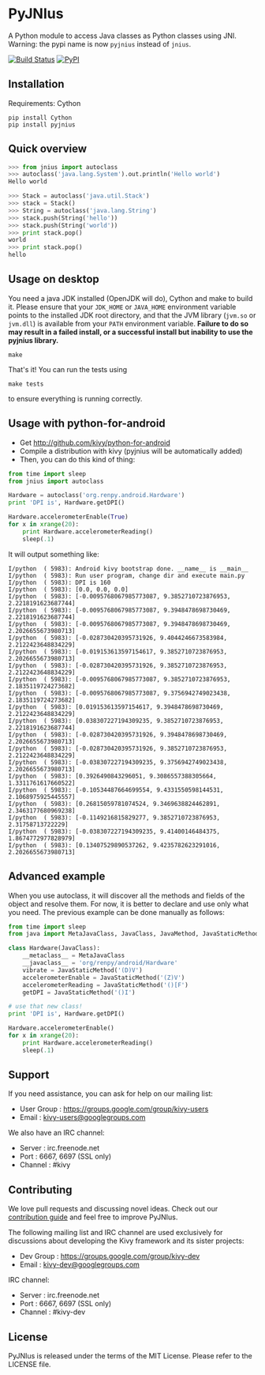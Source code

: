 PyJNIus
=======

A Python module to access Java classes as Python classes using JNI.
Warning: the pypi name is now `pyjnius` instead of `jnius`.

[![Build Status](https://travis-ci.org/kivy/pyjnius.svg?branch=master)](https://travis-ci.org/kivy/pyjnius)
[![PyPI](https://img.shields.io/pypi/v/pyjnius.svg)]()

Installation
------------

Requirements: Cython

```
pip install Cython
pip install pyjnius
```

Quick overview
--------------

```python
>>> from jnius import autoclass
>>> autoclass('java.lang.System').out.println('Hello world')
Hello world

>>> Stack = autoclass('java.util.Stack')
>>> stack = Stack()
>>> String = autoclass('java.lang.String')
>>> stack.push(String('hello'))
>>> stack.push(String('world'))
>>> print stack.pop()
world
>>> print stack.pop()
hello
```

Usage on desktop
----------------

You need a java JDK installed (OpenJDK will do), Cython and make to build it.
Please ensure that your `JDK_HOME` or `JAVA_HOME` environment variable points
to the installed JDK root directory, and that the JVM library (`jvm.so` or
`jvm.dll`) is available from your `PATH` environment variable. **Failure to do
so may result in a failed install, or a successful install but inability to
use the pyjnius library.**

    make

That's it! You can run the tests using

    make tests

to ensure everything is running correctly.

Usage with python-for-android
-----------------------------

* Get http://github.com/kivy/python-for-android
* Compile a distribution with kivy (pyjnius will be automatically added)
* Then, you can do this kind of thing:

```python
from time import sleep
from jnius import autoclass

Hardware = autoclass('org.renpy.android.Hardware')
print 'DPI is', Hardware.getDPI()

Hardware.accelerometerEnable(True)
for x in xrange(20):
    print Hardware.accelerometerReading()
    sleep(.1)
```

It will output something like:

```
I/python  ( 5983): Android kivy bootstrap done. __name__ is __main__
I/python  ( 5983): Run user program, change dir and execute main.py
I/python  ( 5983): DPI is 160
I/python  ( 5983): [0.0, 0.0, 0.0]
I/python  ( 5983): [-0.0095768067985773087, 9.3852710723876953, 2.2218191623687744]
I/python  ( 5983): [-0.0095768067985773087, 9.3948478698730469, 2.2218191623687744]
I/python  ( 5983): [-0.0095768067985773087, 9.3948478698730469, 2.2026655673980713]
I/python  ( 5983): [-0.028730420395731926, 9.4044246673583984, 2.2122423648834229]
I/python  ( 5983): [-0.019153613597154617, 9.3852710723876953, 2.2026655673980713]
I/python  ( 5983): [-0.028730420395731926, 9.3852710723876953, 2.2122423648834229]
I/python  ( 5983): [-0.0095768067985773087, 9.3852710723876953, 2.1835119724273682]
I/python  ( 5983): [-0.0095768067985773087, 9.3756942749023438, 2.1835119724273682]
I/python  ( 5983): [0.019153613597154617, 9.3948478698730469, 2.2122423648834229]
I/python  ( 5983): [0.038307227194309235, 9.3852710723876953, 2.2218191623687744]
I/python  ( 5983): [-0.028730420395731926, 9.3948478698730469, 2.2026655673980713]
I/python  ( 5983): [-0.028730420395731926, 9.3852710723876953, 2.2122423648834229]
I/python  ( 5983): [-0.038307227194309235, 9.3756942749023438, 2.2026655673980713]
I/python  ( 5983): [0.3926490843296051, 9.3086557388305664, 1.3311761617660522]
I/python  ( 5983): [-0.10534487664699554, 9.4331550598144531, 2.1068975925445557]
I/python  ( 5983): [0.26815059781074524, 9.3469638824462891, 2.3463177680969238]
I/python  ( 5983): [-0.1149216815829277, 9.3852710723876953, 2.31758713722229]
I/python  ( 5983): [-0.038307227194309235, 9.41400146484375, 1.8674772977828979]
I/python  ( 5983): [0.13407529890537262, 9.4235782623291016, 2.2026655673980713]
```

Advanced example
----------------

When you use autoclass, it will discover all the methods and fields of the
object and resolve them. For now, it is better to declare and use only what you
need. The previous example can be done manually as follows:

```python
from time import sleep
from java import MetaJavaClass, JavaClass, JavaMethod, JavaStaticMethod

class Hardware(JavaClass):
    __metaclass__ = MetaJavaClass
    __javaclass__ = 'org/renpy/android/Hardware'
    vibrate = JavaStaticMethod('(D)V')
    accelerometerEnable = JavaStaticMethod('(Z)V')
    accelerometerReading = JavaStaticMethod('()[F')
    getDPI = JavaStaticMethod('()I')

# use that new class!
print 'DPI is', Hardware.getDPI()

Hardware.accelerometerEnable()
for x in xrange(20):
    print Hardware.accelerometerReading()
    sleep(.1)
```

Support
-------

If you need assistance, you can ask for help on our mailing list:

* User Group : https://groups.google.com/group/kivy-users
* Email      : kivy-users@googlegroups.com

We also have an IRC channel:

* Server  : irc.freenode.net
* Port    : 6667, 6697 (SSL only)
* Channel : #kivy

Contributing
------------

We love pull requests and discussing novel ideas. Check out our
[contribution guide](http://kivy.org/docs/contribute.html) and
feel free to improve PyJNIus.

The following mailing list and IRC channel are used exclusively for
discussions about developing the Kivy framework and its sister projects:

* Dev Group : https://groups.google.com/group/kivy-dev
* Email     : kivy-dev@googlegroups.com

IRC channel:

* Server  : irc.freenode.net
* Port    : 6667, 6697 (SSL only)
* Channel : #kivy-dev

License
-------

PyJNIus is released under the terms of the MIT License. Please refer to the
LICENSE file.
